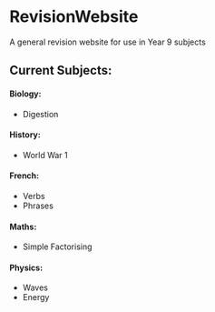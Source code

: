 # RevisionWebsite
A general revision website for use in Year 9 subjects

## Current Subjects:
#### Biology:
 - Digestion

#### History:
 - World War 1

#### French:
 - Verbs
 - Phrases

#### Maths:
 - Simple Factorising

#### Physics:
 - Waves
 - Energy